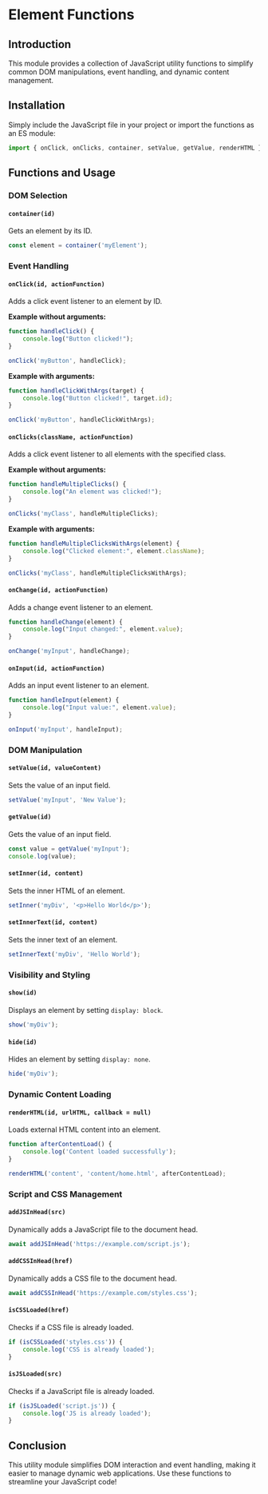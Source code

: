 # Element Functions

## Introduction
This module provides a collection of JavaScript utility functions to simplify common DOM manipulations, event handling, and dynamic content management.

## Installation
Simply include the JavaScript file in your project or import the functions as an ES module:

```javascript
import { onClick, onClicks, container, setValue, getValue, renderHTML } from 'https://cdn.jsdelivr.net/gh/jscroot/lib@0.2.2/element.js';
```

## Functions and Usage

### DOM Selection
#### `container(id)`
Gets an element by its ID.
```javascript
const element = container('myElement');
```

### Event Handling
#### `onClick(id, actionFunction)`
Adds a click event listener to an element by ID.

**Example without arguments:**
```javascript
function handleClick() {
    console.log("Button clicked!");
}

onClick('myButton', handleClick);
```

**Example with arguments:**
```javascript
function handleClickWithArgs(target) {
    console.log("Button clicked!", target.id);
}

onClick('myButton', handleClickWithArgs);
```

#### `onClicks(className, actionFunction)`
Adds a click event listener to all elements with the specified class.

**Example without arguments:**
```javascript
function handleMultipleClicks() {
    console.log("An element was clicked!");
}

onClicks('myClass', handleMultipleClicks);
```

**Example with arguments:**
```javascript
function handleMultipleClicksWithArgs(element) {
    console.log("Clicked element:", element.className);
}

onClicks('myClass', handleMultipleClicksWithArgs);
```

#### `onChange(id, actionFunction)`
Adds a change event listener to an element.
```javascript
function handleChange(element) {
    console.log("Input changed:", element.value);
}

onChange('myInput', handleChange);
```

#### `onInput(id, actionFunction)`
Adds an input event listener to an element.
```javascript
function handleInput(element) {
    console.log("Input value:", element.value);
}

onInput('myInput', handleInput);
```

### DOM Manipulation
#### `setValue(id, valueContent)`
Sets the value of an input field.
```javascript
setValue('myInput', 'New Value');
```

#### `getValue(id)`
Gets the value of an input field.
```javascript
const value = getValue('myInput');
console.log(value);
```

#### `setInner(id, content)`
Sets the inner HTML of an element.
```javascript
setInner('myDiv', '<p>Hello World</p>');
```

#### `setInnerText(id, content)`
Sets the inner text of an element.
```javascript
setInnerText('myDiv', 'Hello World');
```

### Visibility and Styling
#### `show(id)`
Displays an element by setting `display: block`.
```javascript
show('myDiv');
```

#### `hide(id)`
Hides an element by setting `display: none`.
```javascript
hide('myDiv');
```

### Dynamic Content Loading
#### `renderHTML(id, urlHTML, callback = null)`
Loads external HTML content into an element.
```javascript
function afterContentLoad() {
    console.log('Content loaded successfully');
}

renderHTML('content', 'content/home.html', afterContentLoad);
```

### Script and CSS Management
#### `addJSInHead(src)`
Dynamically adds a JavaScript file to the document head.
```javascript
await addJSInHead('https://example.com/script.js');
```

#### `addCSSInHead(href)`
Dynamically adds a CSS file to the document head.
```javascript
await addCSSInHead('https://example.com/styles.css');
```

#### `isCSSLoaded(href)`
Checks if a CSS file is already loaded.
```javascript
if (isCSSLoaded('styles.css')) {
    console.log('CSS is already loaded');
}
```

#### `isJSLoaded(src)`
Checks if a JavaScript file is already loaded.
```javascript
if (isJSLoaded('script.js')) {
    console.log('JS is already loaded');
}
```

## Conclusion
This utility module simplifies DOM interaction and event handling, making it easier to manage dynamic web applications. Use these functions to streamline your JavaScript code!

